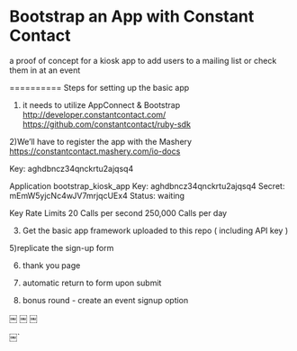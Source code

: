 Bootstrap an App with Constant Contact 
==========

a proof of concept for a kiosk app to add users to a mailing list or check them in at an event 

==========
Steps for setting up the basic app 

1) it needs to utilize AppConnect & Bootstrap
 http://developer.constantcontact.com/
 https://github.com/constantcontact/ruby-sdk

2)We’ll have to register the app with the Mashery 
https://constantcontact.mashery.com/io-docs
 
Key: aghdbncz34qnckrtu2ajqsq4

Application
bootstrap_kiosk_app
Key: aghdbncz34qnckrtu2ajqsq4 
Secret: mEmW5yjcNc4wJV7mrjqcUEx4 
Status: waiting 

Key Rate Limits
20	Calls per second
250,000	Calls per day


3) Get the basic app framework uploaded to this repo ( including API key ) 


5)replicate the sign-up form 

6) thank you page 

7) automatic return to form upon submit 

8) bonus round - create an event signup option



￼
￼
￼

￼`



